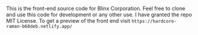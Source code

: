 This is the front-end source code for Blinx Corporation. Feel free to clone and use this code for development or any other use. I have granted the repo MIT License.
 To get a preview of the front end visit ``` https://hardcore-raman-b68deb.netlify.app/ ```
